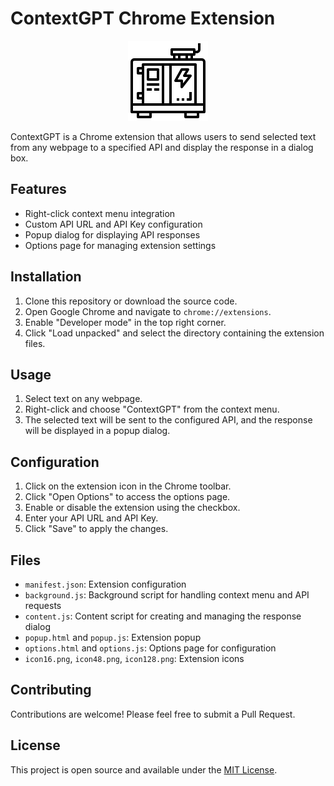 # ContextGPT Chrome Extension

<p align="center">
  <img src="https://github.com/duan-li/context-gpt/raw/main/icon128.png" alt="ContextGPT Logo" width="128" height="128">
</p>


ContextGPT is a Chrome extension that allows users to send selected text from any webpage to a specified API and display the response in a dialog box.

## Features

- Right-click context menu integration
- Custom API URL and API Key configuration
- Popup dialog for displaying API responses
- Options page for managing extension settings

## Installation

1. Clone this repository or download the source code.
2. Open Google Chrome and navigate to `chrome://extensions`.
3. Enable "Developer mode" in the top right corner.
4. Click "Load unpacked" and select the directory containing the extension files.

## Usage

1. Select text on any webpage.
2. Right-click and choose "ContextGPT" from the context menu.
3. The selected text will be sent to the configured API, and the response will be displayed in a popup dialog.

## Configuration

1. Click on the extension icon in the Chrome toolbar.
2. Click "Open Options" to access the options page.
3. Enable or disable the extension using the checkbox.
4. Enter your API URL and API Key.
5. Click "Save" to apply the changes.

## Files

- `manifest.json`: Extension configuration
- `background.js`: Background script for handling context menu and API requests
- `content.js`: Content script for creating and managing the response dialog
- `popup.html` and `popup.js`: Extension popup
- `options.html` and `options.js`: Options page for configuration
- `icon16.png`, `icon48.png`, `icon128.png`: Extension icons

## Contributing

Contributions are welcome! Please feel free to submit a Pull Request.

## License

This project is open source and available under the [MIT License](LICENSE).
